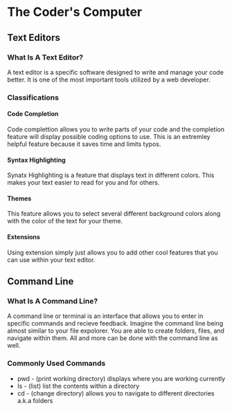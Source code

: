 # The Coder's Computer
## Text Editors
### What Is A Text Editor?
A text editor is a specific software designed to write and manage your code better. It is one of the most important tools utilized by a web developer. 
### Classifications
#### Code Completion 
Code complettion allows you to write parts of your code and the completion feature will display possible coding options to use. This is an extremley helpful feature because it saves time and limits typos. 
#### Syntax Highlighting 
Synatx Highlighting is a feature that displays text in different colors. This makes your text easier to read for you and for others.
#### Themes
This feature allows you to select several different background colors along with the color of the text for your theme.
#### Extensions
Using extension simply just allows you to add other cool features that you can use within your text editor. 
## Command Line
### What Is A Command Line?
A command line or terminal is an interface that allows you to enter in specific commands and recieve feedback. Imagine the command line being almost similar to your file expolorer. You are able to create folders, files, and navigate within them. All and more can be done with the command line as well. 
### Commonly Used Commands
* pwd - (print working directory) displays where you are working currently
* ls - (list) list the contents within a directory
* cd - (change directory) allows you to navigate to different directories a.k.a folders
